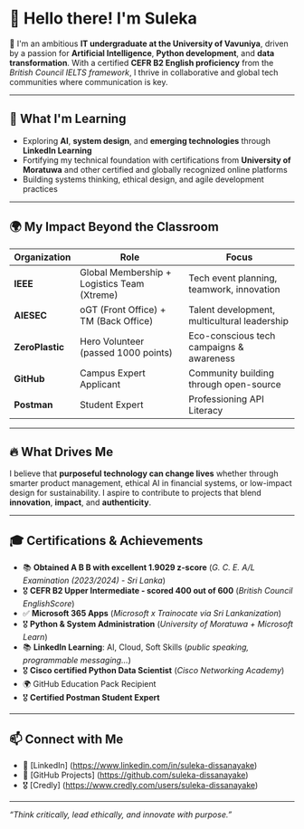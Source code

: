 # 👋 Hello there! I'm Suleka

🚀 I'm an ambitious **IT undergraduate at the University of Vavuniya**, driven by a passion for **Artificial Intelligence**, **Python development**, and **data transformation**. With a certified **CEFR B2 English proficiency** from the *British Council IELTS framework*, I thrive in collaborative and global tech communities where communication is key.

---

## 🌱 What I'm Learning
- Exploring **AI**, **system design**, and **emerging technologies** through **LinkedIn Learning**
- Fortifying my technical foundation with certifications from **University of Moratuwa** and other certified and globally recognized online platforms
- Building systems thinking, ethical design, and agile development practices

---

## 🌍 My Impact Beyond the Classroom
| Organization | Role | Focus |
|--------------|------|-------|
| **IEEE** | Global Membership + Logistics Team (Xtreme) | Tech event planning, teamwork, innovation |
| **AIESEC** | oGT (Front Office) + TM (Back Office) | Talent development, multicultural leadership |
| **ZeroPlastic** |Hero Volunteer (passed 1000 points) | Eco-conscious tech campaigns & awareness |
| **GitHub** | Campus Expert Applicant | Community building through open-source |
| **Postman** | Student Expert | Professioning API Literacy |

---

## 🔥 What Drives Me
I believe that **purposeful technology can change lives** whether through smarter product management, ethical AI in financial systems, or low-impact design for sustainability. I aspire to contribute to projects that blend **innovation**, **impact**, and **authenticity**.

---

## 🎓 Certifications & Achievements
- 📚 **Obtained A B B with excellent 1.9029 z-score** (*G. C. E. A/L Examination (2023/2024) - Sri Lanka*)
- 🎖️ **CEFR B2 Upper Intermediate - scored 400 out of 600** (*British Council EnglishScore*)
- ✅ **Microsoft 365 Apps** (*Microsoft x Trainocate via Sri Lankanization*)
- 🎖️ **Python & System Administration** (*University of Moratuwa + Microsoft Learn*)
- 📚 **LinkedIn Learning**: AI, Cloud, Soft Skills (*public speaking, programmable messaging...*)
- 🎖️ **Cisco certified Python Data Scientist** (*Cisco Networking Academy*)
- 🌍 GitHub Education Pack Recipient
- 🎖️ **Certified Postman Student Expert**

---

## 📫 Connect with Me
- 💼 [LinkedIn] (https://www.linkedin.com/in/suleka-dissanayake)
- 🎯 [GitHub Projects] (https://github.com/suleka-dissanayake)
- 🎖️ [Credly] (https://www.credly.com/users/suleka-dissanayake)

---

_“Think critically, lead ethically, and innovate with purpose.”_
